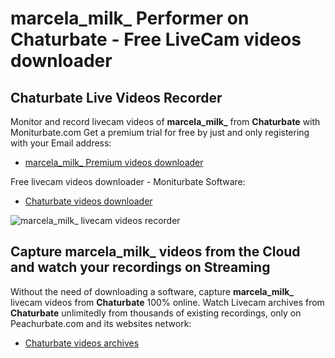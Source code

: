# marcela_milk_ Performer on Chaturbate - Free LiveCam videos downloader

## Chaturbate Live Videos Recorder

Monitor and record livecam videos of **marcela_milk_** from **Chaturbate** with Moniturbate.com
Get a premium trial for free by just and only registering with your Email address:
* [marcela_milk_ Premium videos downloader](https://moniturbate.com/request-demo-licence-key.html)

Free livecam videos downloader - Moniturbate Software:
* [Chaturbate videos downloader](https://moniturbate.com/moniturbate-download-software.html)

![marcela_milk_ livecam videos recorder](https://peachurnet.com/templates/moniturbate-software.png)


## Capture marcela_milk_ videos from the Cloud and watch your recordings on Streaming

Without the need of downloading a software, capture **marcela_milk_** livecam videos from **Chaturbate** 100% online.
Watch Livecam archives from **Chaturbate** unlimitedly from thousands of existing recordings, only on Peachurbate.com and its websites network:
* [Chaturbate videos archives](https://peachurnet.com/)
